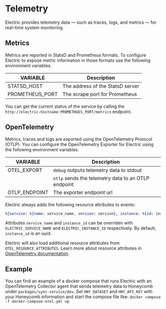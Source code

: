 # Telemetry

Electric provides telemetry data — such as traces, logs, and metrics — for real-time system monitoring. 

## Metrics
Metrics are reported in StatsD and Prometheus formats. To configure Electric to expose metric information in those formats use the following environment variables.

| VARIABLE| Description     |
|---------------|------------|
| STATSD_HOST | The address of the StatsD server |
| PROMETHEUS_PORT | The scrape port for Prometheus |

You can get the current status of the service by calling the `http://electric-hostname:PROMETHUES_PORT/metrics` endpoint.

## OpenTelemetry
Metrics, traces and logs are exported using the OpenTelemetry Protocol (OTLP). You can configure the OpenTelemetry Exporter for Electric using the following environment variables.

| VARIABLE| Description     |
|---------------|------------|
| OTEL_EXPORT | `debug` outputs telemetry data to stdout |
| | `otlp` sends the telemetry data to an OTLP endpoint  |
| OTLP_ENDPOINT | The exporter endpoint url |

Electric always adds the following resource attributes to events:
```elixir
%{service: %{name: service_name, version: version}, instance: %{id: instance_id}}
```

Attributes `service_name` and `instance_id` can be overriden with `ELECTRIC_SERVICE_NAME` and `ELECTRIC_INSTANCE_ID` respectively. By default, `instance_id` is an uuid.

Electric will also load additional resource attributes from `OTEL_RESOURCE_ATTRIBUTES`. Learn more about resource attributes in [OpenTelemetry documentation](https://opentelemetry.io/docs/languages/js/resources/).

## Example
You can find an example of a docker compose that runs Electric with an OpenTelemetry Collector agent that sends telemetry data to Honeycomb under `packages/sync-service/dev`. Set `HNY_DATASET` and `HNY_API_KEY` with your Honeycomb information and start the compose file like: ```docker compose -f docker-compose-otel.yml up```

